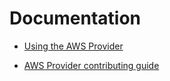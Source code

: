 # Documentation

* [Using the AWS Provider](https://registry.terraform.io/providers/hashicorp/aws/latest/docs)
- [AWS Provider contributing guide](https://hashicorp.github.io/terraform-provider-aws/)
